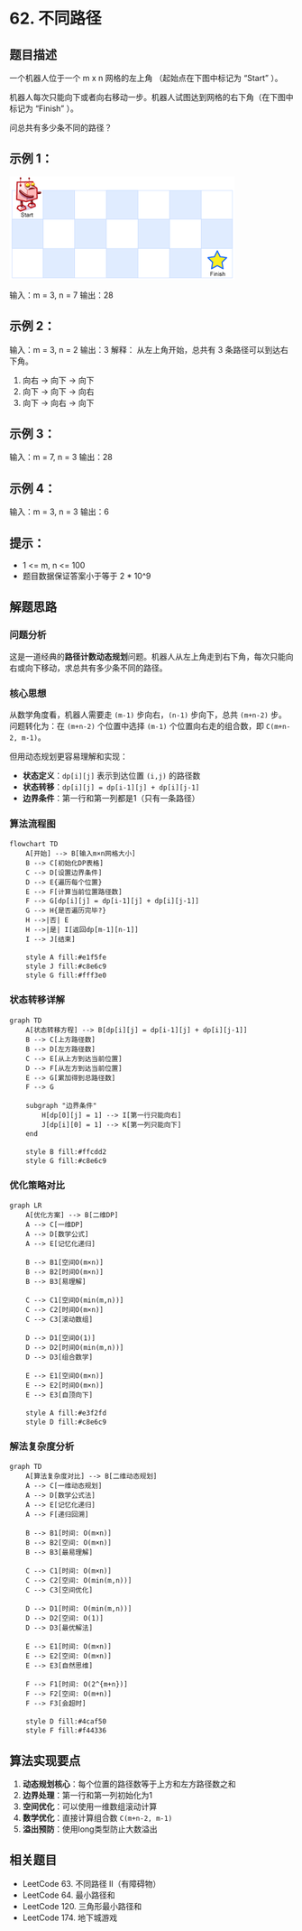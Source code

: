 # 62. 不同路径

## 题目描述

一个机器人位于一个 m x n 网格的左上角 （起始点在下图中标记为 “Start” ）。

机器人每次只能向下或者向右移动一步。机器人试图达到网格的右下角（在下图中标记为 “Finish” ）。

问总共有多少条不同的路径？

## 示例 1：

![adxmsI](./images/1697422740-adxmsI-image.png)

输入：m = 3, n = 7
输出：28

## 示例 2：

输入：m = 3, n = 2
输出：3
解释：
从左上角开始，总共有 3 条路径可以到达右下角。
1. 向右 -> 向下 -> 向下
2. 向下 -> 向下 -> 向右
3. 向下 -> 向右 -> 向下

## 示例 3：

输入：m = 7, n = 3
输出：28

## 示例 4：

输入：m = 3, n = 3
输出：6

## 提示：

- 1 <= m, n <= 100
- 题目数据保证答案小于等于 2 * 10^9

## 解题思路

### 问题分析

这是一道经典的**路径计数动态规划**问题。机器人从左上角走到右下角，每次只能向右或向下移动，求总共有多少条不同的路径。

### 核心思想

从数学角度看，机器人需要走 `(m-1)` 步向右，`(n-1)` 步向下，总共 `(m+n-2)` 步。问题转化为：在 `(m+n-2)` 个位置中选择 `(m-1)` 个位置向右走的组合数，即 `C(m+n-2, m-1)`。

但用动态规划更容易理解和实现：
- **状态定义**：`dp[i][j]` 表示到达位置 `(i,j)` 的路径数
- **状态转移**：`dp[i][j] = dp[i-1][j] + dp[i][j-1]`
- **边界条件**：第一行和第一列都是1（只有一条路径）

### 算法流程图

```mermaid
flowchart TD
    A[开始] --> B[输入m×n网格大小]
    B --> C[初始化DP表格]
    C --> D[设置边界条件]
    D --> E{遍历每个位置}
    E --> F[计算当前位置路径数]
    F --> G[dp[i][j] = dp[i-1][j] + dp[i][j-1]]
    G --> H{是否遍历完毕?}
    H -->|否| E
    H -->|是| I[返回dp[m-1][n-1]]
    I --> J[结束]
    
    style A fill:#e1f5fe
    style J fill:#c8e6c9
    style G fill:#fff3e0
```

### 状态转移详解

```mermaid
graph TD
    A[状态转移方程] --> B[dp[i][j] = dp[i-1][j] + dp[i][j-1]]
    B --> C[上方路径数]
    B --> D[左方路径数]
    C --> E[从上方到达当前位置]
    D --> F[从左方到达当前位置]
    E --> G[累加得到总路径数]
    F --> G
    
    subgraph "边界条件"
        H[dp[0][j] = 1] --> I[第一行只能向右]
        J[dp[i][0] = 1] --> K[第一列只能向下]
    end
    
    style B fill:#ffcdd2
    style G fill:#c8e6c9
```

### 优化策略对比

```mermaid
graph LR
    A[优化方案] --> B[二维DP]
    A --> C[一维DP]
    A --> D[数学公式]
    A --> E[记忆化递归]
    
    B --> B1[空间O(m×n)]
    B --> B2[时间O(m×n)]
    B --> B3[易理解]
    
    C --> C1[空间O(min(m,n))]
    C --> C2[时间O(m×n)]
    C --> C3[滚动数组]
    
    D --> D1[空间O(1)]
    D --> D2[时间O(min(m,n))]
    D --> D3[组合数学]
    
    E --> E1[空间O(m×n)]
    E --> E2[时间O(m×n)]
    E --> E3[自顶向下]
    
    style A fill:#e3f2fd
    style D fill:#c8e6c9
```

### 解法复杂度分析

```mermaid
graph TD
    A[算法复杂度对比] --> B[二维动态规划]
    A --> C[一维动态规划]
    A --> D[数学公式法]
    A --> E[记忆化递归]
    A --> F[递归回溯]
    
    B --> B1[时间: O(m×n)]
    B --> B2[空间: O(m×n)]
    B --> B3[最易理解]
    
    C --> C1[时间: O(m×n)]
    C --> C2[空间: O(min(m,n))]
    C --> C3[空间优化]
    
    D --> D1[时间: O(min(m,n))]
    D --> D2[空间: O(1)]
    D --> D3[最优解法]
    
    E --> E1[时间: O(m×n)]
    E --> E2[空间: O(m×n)]
    E --> E3[自然思维]
    
    F --> F1[时间: O(2^{m+n})]
    F --> F2[空间: O(m+n)]
    F --> F3[会超时]
    
    style D fill:#4caf50
    style F fill:#f44336
```

## 算法实现要点

1. **动态规划核心**：每个位置的路径数等于上方和左方路径数之和
2. **边界处理**：第一行和第一列初始化为1
3. **空间优化**：可以使用一维数组滚动计算
4. **数学优化**：直接计算组合数 `C(m+n-2, m-1)`
5. **溢出预防**：使用long类型防止大数溢出

## 相关题目

- LeetCode 63. 不同路径 II（有障碍物）
- LeetCode 64. 最小路径和
- LeetCode 120. 三角形最小路径和
- LeetCode 174. 地下城游戏
